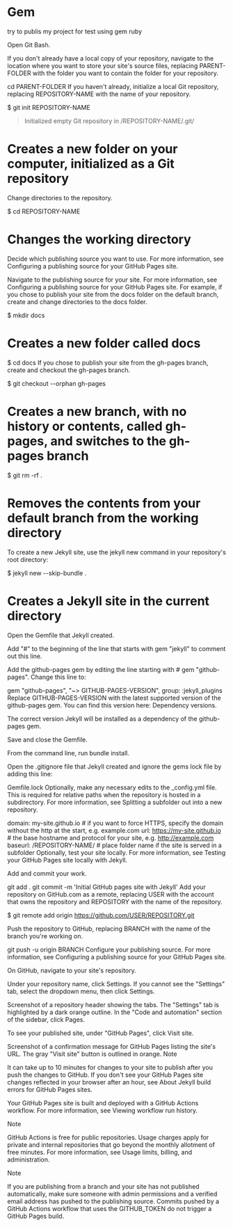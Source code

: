 # Gem
try to publis my project for test using gem ruby


Open Git Bash.

If you don't already have a local copy of your repository, navigate to the location where you want to store your site's source files, replacing PARENT-FOLDER with the folder you want to contain the folder for your repository.

cd PARENT-FOLDER
If you haven't already, initialize a local Git repository, replacing REPOSITORY-NAME with the name of your repository.

$ git init REPOSITORY-NAME
> Initialized empty Git repository in /REPOSITORY-NAME/.git/
# Creates a new folder on your computer, initialized as a Git repository
Change directories to the repository.

$ cd REPOSITORY-NAME
# Changes the working directory
Decide which publishing source you want to use. For more information, see Configuring a publishing source for your GitHub Pages site.

Navigate to the publishing source for your site. For more information, see Configuring a publishing source for your GitHub Pages site. For example, if you chose to publish your site from the docs folder on the default branch, create and change directories to the docs folder.

$ mkdir docs
# Creates a new folder called docs
$ cd docs
If you chose to publish your site from the gh-pages branch, create and checkout the gh-pages branch.

$ git checkout --orphan gh-pages
# Creates a new branch, with no history or contents, called gh-pages, and switches to the gh-pages branch
$ git rm -rf .
# Removes the contents from your default branch from the working directory
To create a new Jekyll site, use the jekyll new command in your repository's root directory:

$ jekyll new --skip-bundle .
# Creates a Jekyll site in the current directory
Open the Gemfile that Jekyll created.

Add "#" to the beginning of the line that starts with gem "jekyll" to comment out this line.

Add the github-pages gem by editing the line starting with # gem "github-pages". Change this line to:

gem "github-pages", "~> GITHUB-PAGES-VERSION", group: :jekyll_plugins
Replace GITHUB-PAGES-VERSION with the latest supported version of the github-pages gem. You can find this version here: Dependency versions.

The correct version Jekyll will be installed as a dependency of the github-pages gem.

Save and close the Gemfile.

From the command line, run bundle install.

Open the .gitignore file that Jekyll created and ignore the gems lock file by adding this line:

Gemfile.lock
Optionally, make any necessary edits to the _config.yml file. This is required for relative paths when the repository is hosted in a subdirectory. For more information, see Splitting a subfolder out into a new repository.

domain: my-site.github.io       # if you want to force HTTPS, specify the domain without the http at the start, e.g. example.com
url: https://my-site.github.io  # the base hostname and protocol for your site, e.g. http://example.com
baseurl: /REPOSITORY-NAME/      # place folder name if the site is served in a subfolder
Optionally, test your site locally. For more information, see Testing your GitHub Pages site locally with Jekyll.

Add and commit your work.

git add .
git commit -m 'Initial GitHub pages site with Jekyll'
Add your repository on GitHub.com as a remote, replacing USER with the account that owns the repository and REPOSITORY with the name of the repository.


$ git remote add origin https://github.com/USER/REPOSITORY.git

Push the repository to GitHub, replacing BRANCH with the name of the branch you're working on.

git push -u origin BRANCH
Configure your publishing source. For more information, see Configuring a publishing source for your GitHub Pages site.

On GitHub, navigate to your site's repository.

Under your repository name, click  Settings. If you cannot see the "Settings" tab, select the  dropdown menu, then click Settings.

Screenshot of a repository header showing the tabs. The "Settings" tab is highlighted by a dark orange outline.
In the "Code and automation" section of the sidebar, click  Pages.

To see your published site, under "GitHub Pages", click  Visit site.

Screenshot of a confirmation message for GitHub Pages listing the site's URL. The gray "Visit site" button is outlined in orange.
Note

It can take up to 10 minutes for changes to your site to publish after you push the changes to GitHub. If you don't see your GitHub Pages site changes reflected in your browser after an hour, see About Jekyll build errors for GitHub Pages sites.

Your GitHub Pages site is built and deployed with a GitHub Actions workflow. For more information, see Viewing workflow run history.

Note

GitHub Actions is free for public repositories. Usage charges apply for private and internal repositories that go beyond the monthly allotment of free minutes. For more information, see Usage limits, billing, and administration.

Note

If you are publishing from a branch and your site has not published automatically, make sure someone with admin permissions and a verified email address has pushed to the publishing source.
Commits pushed by a GitHub Actions workflow that uses the GITHUB_TOKEN do not trigger a GitHub Pages build.
